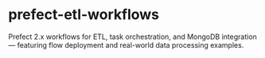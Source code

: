 # prefect-etl-workflows
Prefect 2.x workflows for ETL, task orchestration, and MongoDB integration — featuring flow deployment and real-world data processing examples.
